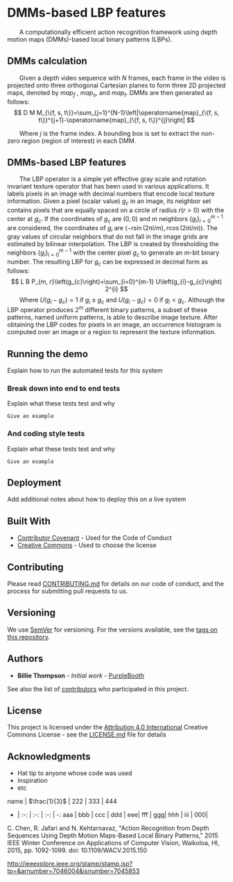 # DMMs-based LBP features
&emsp;&emsp;A computationally efficient action recognition framework using depth motion maps (DMMs)-based local binary patterns (LBPs).
## DMMs calculation

&emsp;&emsp;Given a depth video sequence with $N$ frames, each frame in the video is projected onto three orthogonal Cartesian planes to form three 2D projected maps, denoted by $map_f$ , $map_s$, and $map_t$. DMMs are then generated as follows:
$$
D M M_{\{f, s, t\}}=\sum_{j=1}^{N-1}\left|\operatorname{map}_{\{f, s, t\}}^{j+1}-\operatorname{map}_{\{f, s, t\}}^{j}\right|
$$

&emsp;&emsp;Where $j$ is the frame index. A bounding box is set to extract the non-zero region (region of interest) in each DMM.

## DMMs-based LBP features
&emsp;&emsp;The LBP operator is a simple yet effective gray scale and rotation invariant texture operator that has been used in various applications. It labels pixels in an image with decimal numbers that encode local texture information. Given a pixel (scalar value) $g_c$ in an image, its neighbor set contains pixels that are equally spaced on a circle of radius $r(r>0)$ with the center at $g_c$. If the coordinates of $g_c$ are $(0, 0)$ and $m$ neighbors $\left\{g_{i}\right\}_{i=0}^{m-1}$ are considered, the coordinates of $g_i$ are $(-r \sin (2 \pi i / m), r \cos (2 \pi i / m))$. The gray values of circular neighbors that do not fall in the image grids are estimated by bilinear interpolation. The LBP is created by thresholding the neighbors $\left\{g_{i}\right\}_{i=0}^{m-1}$ with the center pixel $g_c$ to generate an $m$-bit binary number. The resulting LBP for $g_c$ can be expressed in decimal form as follows: 
$$
L B P_{m, r}\left(g_{c}\right)=\sum_{i=0}^{m-1} U\left(g_{i}-g_{c}\right) 2^{i}
$$
&emsp;&emsp;Where $U\left(g_{i}-g_{c}\right)=1$ if $g_i$ ≥ $g_c$ and $U\left(g_{i}-g_{c}\right)=0$ if $g_{i}<g_{c}$. Although the LBP operator produces $2^{m}$ different binary patterns, a subset of these patterns, named uniform patterns, is able to describe image texture. After obtaining the LBP codes for pixels in an image, an occurrence histogram is computed over an image or a region to represent the texture information.

## Running the demo

Explain how to run the automated tests for this system

### Break down into end to end tests

Explain what these tests test and why

```
Give an example
```

### And coding style tests

Explain what these tests test and why

```
Give an example
```

## Deployment

Add additional notes about how to deploy this on a live system

## Built With

* [Contributor Covenant](https://www.contributor-covenant.org/) - Used for the Code of Conduct
* [Creative Commons](https://creativecommons.org/) - Used to choose the license

## Contributing

Please read [CONTRIBUTING.md](CONTRIBUTING.md) for details on our code of conduct, and the process for submitting pull requests to us.

## Versioning

We use [SemVer](http://semver.org/) for versioning. For the versions available, see the [tags on this repository](https://github.com/PurpleBooth/a-good-readme-template/tags).

## Authors

* **Billie Thompson** - *Initial work* - [PurpleBooth](https://github.com/PurpleBooth)

See also the list of [contributors](https://github.com/PurpleBooth/a-good-readme-template/contributors) who participated in this project.

## License

This project is licensed under the [Attribution 4.0 International](LICENSE.md) Creative Commons License - see the [LICENSE.md](LICENSE.md) file for details

## Acknowledgments

* Hat tip to anyone whose code was used
* Inspiration
* etc



name | $\frac{1}{3}$ | 222 | 333 | 444
- | :-: | :-: | :-: | -:
aaa | bbb | ccc | ddd | eee| 
fff | ggg| hhh | iii | 000|



C. Chen, R. Jafari and N. Kehtarnavaz, "Action Recognition from Depth Sequences Using Depth Motion Maps-Based Local Binary Patterns," 2015 IEEE Winter Conference on Applications of Computer Vision, Waikoloa, HI, 2015, pp. 1092-1099.
doi: 10.1109/WACV.2015.150


http://ieeexplore.ieee.org/stamp/stamp.jsp?tp=&arnumber=7046004&isnumber=7045853
